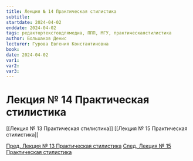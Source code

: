 ```yaml
---
title: Лекция № 14 Практическая стилистика
subtitle:
startdate: 2024-04-02
enddate: 2024-04-02
tags: редактортекстовдлямедиа, ППП, МГУ, практическаястилистика
author: Большаков Денис
lecturer: Гурова Евгения Константиновна
book:
date: 2024-04-02
var1:
var2:
var3:
---
```

# Лекция № 14 Практическая стилистика



[[Лекция № 13 Практическая стилистика]] [[Лекция № 15 Практическая стилистика]]

[Пред. Лекция № 13 Практическая стилистика](https://github.com/denisbolshakoff/MSU/blob/main/Практическая%20стилистика/Лекция%20№%2013%20Практическая%20стилистика.md)     [След. Лекция № 15 Практическая стилистика](https://github.com/denisbolshakoff/MSU/blob/main/Практическая%20стилистика/Лекция%20№%2015%20Практическая%20стилистика.md)